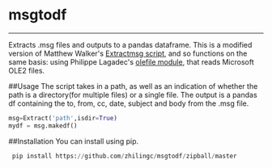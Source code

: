 # msgtodf
----
Extracts .msg files and outputs to a pandas dataframe. This is a modified version of Matthew Walker's [Extractmsg script](https://github.com/mattgwwalker/msg-extractor), and so functions on the same basis: using Philippe Lagadec's [olefile module](http://www.decalage.info/python/olefileio), that reads Microsoft OLE2 files. 

##Usage
The script takes in a path, as well as an indication of whether the path is a directory(for multiple files) or a single file. The output is a pandas df containing the to, from, cc, date, subject and body from the .msg file.
```python
msg=Extract('path',isdir=True)
mydf = msg.makedf()
```

##Installation
You can install using pip.
```python
 pip install https://github.com/zhilingc/msgtodf/zipball/master
```


